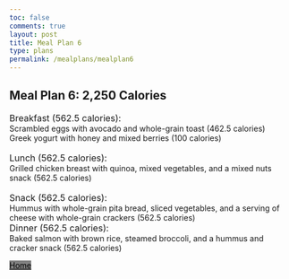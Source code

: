 ```yaml
---
toc: false
comments: true
layout: post
title: Meal Plan 6
type: plans
permalink: /mealplans/mealplan6
---
```


## Meal Plan 6: 2,250 Calories

<span style="font-size: 16px;">Breakfast (562.5 calories):</span>
<br>
Scrambled eggs with avocado and whole-grain toast (462.5 calories)
<br>
Greek yogurt with honey and mixed berries (100 calories)
<br>
<br>
<span style="font-size: 16px;">Lunch (562.5 calories):</span>
<br>
Grilled chicken breast with quinoa, mixed vegetables, and a mixed nuts snack (562.5 calories)
<br>
<br>
<span style="font-size: 16px;">Snack (562.5 calories):</span>
<br>
Hummus with whole-grain pita bread, sliced vegetables, and a serving of cheese with whole-grain crackers (562.5 calories)
<br>
<span style="font-size: 16px;">Dinner (562.5 calories):</span>
<br>
Baked salmon with brown rice, steamed broccoli, and a hummus and cracker snack (562.5 calories)

<a href="https://jaydenchen17.github.io/student/" class="button" style="color: black; background-color: grey;">Home</a>